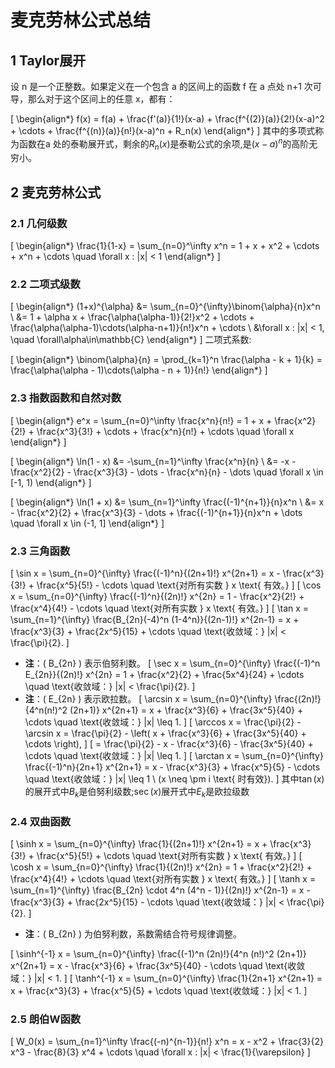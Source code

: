 # 麦克劳林公式总结

## 1 Taylor展开


设 n 是一个正整数。如果定义在一个包含 a 的区间上的函数 f 在 a 点处 n+1 次可导，那么对于这个区间上的任意 x，都有：


\[
\begin{align*}
f(x) = f(a) + \frac{f'(a)}{1!}(x-a) + \frac{f^{(2)}(a)}{2!}(x-a)^2 + \cdots + \frac{f^{(n)}(a)}{n!}(x-a)^n + R_n(x)
\end{align*}
\]
其中的多项式称为函数在a 处的泰勒展开式，剩余的$R_n(x)$是泰勒公式的余项,是$(x - a)^n$的高阶无穷小。

## 2 麦克劳林公式

### 2.1 几何级数


\[
\begin{align*}
\frac{1}{1-x} = \sum_{n=0}^\infty x^n = 1 + x + x^2 + \cdots + x^n + \cdots \quad \forall x : |x| < 1
\end{align*}
\]
### 2.2 二项式级数


\[
\begin{align*}
(1+x)^{\alpha} &= \sum_{n=0}^{\infty}\binom{\alpha}{n}x^n \\
&= 1 + \alpha x + \frac{\alpha(\alpha-1)}{2!}x^2 + \cdots + \frac{\alpha(\alpha-1)\cdots(\alpha-n+1)}{n!}x^n + \cdots \\
&\forall x : |x| < 1, \quad \forall\alpha\in\mathbb{C}
\end{align*}
\]
二项式系数:

\[
\begin{align*}
\binom{\alpha}{n} = \prod_{k=1}^n \frac{\alpha - k + 1}{k} = \frac{\alpha(\alpha - 1)\cdots(\alpha - n + 1)}{n!}
\end{align*}
\]
### 2.3 指数函数和自然对数

\[
\begin{align*}
e^x = \sum_{n=0}^\infty \frac{x^n}{n!} = 1 + x + \frac{x^2}{2!} + \frac{x^3}{3!} + \cdots + \frac{x^n}{n!} + \cdots \quad \forall x
\end{align*}
\]

\[
\begin{align*}
\ln(1 - x) &= -\sum_{n=1}^\infty \frac{x^n}{n} \\
&= -x - \frac{x^2}{2} - \frac{x^3}{3} - \dots - \frac{x^n}{n} - \dots \quad \forall x \in [-1, 1)
\end{align*}
\]

\[
\begin{align*}
\ln(1 + x) &= \sum_{n=1}^\infty \frac{(-1)^{n+1}}{n}x^n \\
&= x - \frac{x^2}{2} + \frac{x^3}{3} - \dots + \frac{(-1)^{n+1}}{n}x^n + \dots \quad \forall x \in (-1, 1]
\end{align*}
\]

### 2.3 三角函数



\[
\sin x = \sum_{n=0}^{\infty} \frac{(-1)^n}{(2n+1)!} x^{2n+1} = x - \frac{x^3}{3!} + \frac{x^5}{5!} - \cdots \quad \text{对所有实数 } x \text{ 有效。}
\]
\[
\cos x = \sum_{n=0}^{\infty} \frac{(-1)^n}{(2n)!} x^{2n} = 1 - \frac{x^2}{2!} + \frac{x^4}{4!} - \cdots \quad \text{对所有实数 } x \text{ 有效。}
\]
\[
\tan x = \sum_{n=1}^{\infty} \frac{B_{2n}(-4)^n (1-4^n)}{(2n-1)!} x^{2n-1} = x + \frac{x^3}{3} + \frac{2x^5}{15} + \cdots \quad \text{收敛域：} |x| < \frac{\pi}{2}.
\]
- **注**：\( B_{2n} \) 表示伯努利数。
\[
\sec x = \sum_{n=0}^{\infty} \frac{(-1)^n E_{2n}}{(2n)!} x^{2n} = 1 + \frac{x^2}{2} + \frac{5x^4}{24} + \cdots \quad \text{收敛域：} |x| < \frac{\pi}{2}.
\]
- **注**：\( E_{2n} \) 表示欧拉数。
\[
\arcsin x = \sum_{n=0}^{\infty} \frac{(2n)!}{4^n(n!)^2 (2n+1)} x^{2n+1} = x + \frac{x^3}{6} + \frac{3x^5}{40} + \cdots \quad \text{收敛域：} |x| \leq 1.
\]
\[
\arccos x = \frac{\pi}{2} - \arcsin x = \frac{\pi}{2} - \left( x + \frac{x^3}{6} + \frac{3x^5}{40} + \cdots \right),
\]
\[
= \frac{\pi}{2} - x - \frac{x^3}{6} - \frac{3x^5}{40} + \cdots \quad \text{收敛域：} |x| \leq 1.
\]
\[
\arctan x = \sum_{n=0}^{\infty} \frac{(-1)^n}{2n+1} x^{2n+1} = x - \frac{x^3}{3} + \frac{x^5}{5} - \cdots \quad \text{收敛域：} |x| \leq 1 \ (x \neq \pm i \text{ 时有效}).
\]
其中$\tan(x)$的展开式中$B_k$是伯努利级数;$\sec(x)$展开式中$E_k$是欧拉级数

### 2.4 双曲函数


\[
\sinh x = \sum_{n=0}^{\infty} \frac{1}{(2n+1)!} x^{2n+1} = x + \frac{x^3}{3!} + \frac{x^5}{5!} + \cdots \quad \text{对所有实数 } x \text{ 有效。}
\]
\[
\cosh x = \sum_{n=0}^{\infty} \frac{1}{(2n)!} x^{2n} = 1 + \frac{x^2}{2!} + \frac{x^4}{4!} + \cdots \quad \text{对所有实数 } x \text{ 有效。}
\]
\[
\tanh x = \sum_{n=1}^{\infty} \frac{B_{2n} \cdot 4^n (4^n - 1)}{(2n)!} x^{2n-1} = x - \frac{x^3}{3} + \frac{2x^5}{15} - \cdots \quad \text{收敛域：} |x| < \frac{\pi}{2}.
\]
- **注**：\( B_{2n} \) 为伯努利数，系数需结合符号规律调整。

\[
\sinh^{-1} x = \sum_{n=0}^{\infty} \frac{(-1)^n (2n)!}{4^n (n!)^2 (2n+1)} x^{2n+1} = x - \frac{x^3}{6} + \frac{3x^5}{40} - \cdots \quad \text{收敛域：} |x| < 1.
\]
\[
\tanh^{-1} x = \sum_{n=0}^{\infty} \frac{1}{2n+1} x^{2n+1} = x + \frac{x^3}{3} + \frac{x^5}{5} + \cdots \quad \text{收敛域：} |x| < 1.
\]

### 2.5 朗伯W函数



\[
W_0(x) = \sum_{n=1}^\infty \frac{(-n)^{n-1}}{n!} x^n = x - x^2 + \frac{3}{2} x^3 - \frac{8}{3} x^4 + \cdots \quad \forall x : |x| < \frac{1}{\varepsilon}
\]

